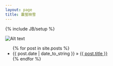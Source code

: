 ```yaml
---
layout: page
title: 囊萤映雪
---
```


{% include JB/setup %}

![Alt text](./_images/test.jpg)


<ul class="posts">
  {% for post in site.posts %}
    <li><span>{{ post.date | date_to_string }}</span> &raquo; <a href="{{ BASE_PATH }}{{ post.url }}">{{ post.title }}</a></li>
  {% endfor %}
</ul>



